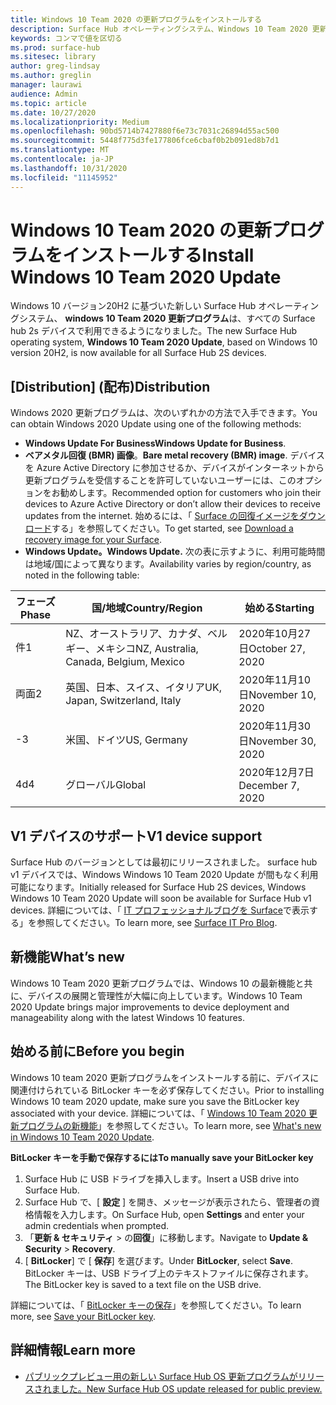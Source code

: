 ```yaml
---
title: Windows 10 Team 2020 の更新プログラムをインストールする
description: Surface Hub オペレーティングシステム、Windows 10 Team 2020 更新プログラムの最新の更新プログラムを入手します。
keywords: コンマで値を区切る
ms.prod: surface-hub
ms.sitesec: library
author: greg-lindsay
ms.author: greglin
manager: laurawi
audience: Admin
ms.topic: article
ms.date: 10/27/2020
ms.localizationpriority: Medium
ms.openlocfilehash: 90bd5714b7427880f6e73c7031c26894d55ac500
ms.sourcegitcommit: 5448f775d3fe177806fce6cbaf0b2b091ed8b7d1
ms.translationtype: MT
ms.contentlocale: ja-JP
ms.lasthandoff: 10/31/2020
ms.locfileid: "11145952"
---
```

# <span data-ttu-id="97daa-104">Windows 10 Team 2020 の更新プログラムをインストールする</span><span class="sxs-lookup"><span data-stu-id="97daa-104">Install Windows 10 Team 2020 Update</span></span> 

<span data-ttu-id="97daa-105">Windows 10 バージョン20H2 に基づいた新しい Surface Hub オペレーティングシステム、 **windows 10 Team 2020 更新プログラム**は、すべての Surface hub 2s デバイスで利用できるようになりました。</span><span class="sxs-lookup"><span data-stu-id="97daa-105">The new Surface Hub operating system, **Windows 10 Team 2020 Update**, based on Windows 10 version 20H2, is now available for all Surface Hub 2S devices.</span></span>  

## <span data-ttu-id="97daa-106">[Distribution] (配布)</span><span class="sxs-lookup"><span data-stu-id="97daa-106">Distribution</span></span>

<span data-ttu-id="97daa-107">Windows 2020 更新プログラムは、次のいずれかの方法で入手できます。</span><span class="sxs-lookup"><span data-stu-id="97daa-107">You can obtain Windows 2020 Update using one of the following methods:</span></span>

- <span data-ttu-id="97daa-108">**Windows Update For Business**</span><span class="sxs-lookup"><span data-stu-id="97daa-108">**Windows Update for Business**.</span></span>
- <span data-ttu-id="97daa-109">**ベアメタル回復 (BMR) 画像**。</span><span class="sxs-lookup"><span data-stu-id="97daa-109">**Bare metal recovery (BMR) image**.</span></span> <span data-ttu-id="97daa-110">デバイスを Azure Active Directory に参加させるか、デバイスがインターネットから更新プログラムを受信することを許可していないユーザーには、このオプションをお勧めします。</span><span class="sxs-lookup"><span data-stu-id="97daa-110">Recommended option for customers who join their devices to Azure Active Directory or don’t allow their devices to receive updates from the internet.</span></span> <span data-ttu-id="97daa-111">始めるには、「 [Surface の回復イメージをダウンロード](https://support.microsoft.com/surfacerecoveryimage)する」を参照してください。</span><span class="sxs-lookup"><span data-stu-id="97daa-111">To get started, see [Download a recovery image for your Surface](https://support.microsoft.com/surfacerecoveryimage).</span></span>
- **<span data-ttu-id="97daa-112">Windows Update。</span><span class="sxs-lookup"><span data-stu-id="97daa-112">Windows Update.</span></span>** <span data-ttu-id="97daa-113">次の表に示すように、利用可能時間は地域/国によって異なります。</span><span class="sxs-lookup"><span data-stu-id="97daa-113">Availability varies by region/country, as noted in the following table:</span></span>

| <span data-ttu-id="97daa-114">フェーズ</span><span class="sxs-lookup"><span data-stu-id="97daa-114">Phase</span></span> | <span data-ttu-id="97daa-115">国/地域</span><span class="sxs-lookup"><span data-stu-id="97daa-115">Country/Region</span></span>                         | <span data-ttu-id="97daa-116">始める</span><span class="sxs-lookup"><span data-stu-id="97daa-116">Starting</span></span>          |
| ----- | -------------------------------------- | ----------------- |
| <span data-ttu-id="97daa-117">件</span><span class="sxs-lookup"><span data-stu-id="97daa-117">1</span></span>     | <span data-ttu-id="97daa-118">NZ、オーストラリア、カナダ、ベルギー、メキシコ</span><span class="sxs-lookup"><span data-stu-id="97daa-118">NZ, Australia, Canada, Belgium, Mexico</span></span> | <span data-ttu-id="97daa-119">2020年10月27日</span><span class="sxs-lookup"><span data-stu-id="97daa-119">October 27, 2020</span></span>  |
| <span data-ttu-id="97daa-120">両面</span><span class="sxs-lookup"><span data-stu-id="97daa-120">2</span></span>     | <span data-ttu-id="97daa-121">英国、日本、スイス、イタリア</span><span class="sxs-lookup"><span data-stu-id="97daa-121">UK, Japan, Switzerland, Italy</span></span>          | <span data-ttu-id="97daa-122">2020年11月10日</span><span class="sxs-lookup"><span data-stu-id="97daa-122">November 10, 2020</span></span> |
| <span data-ttu-id="97daa-123">-</span><span class="sxs-lookup"><span data-stu-id="97daa-123">3</span></span>     | <span data-ttu-id="97daa-124">米国、ドイツ</span><span class="sxs-lookup"><span data-stu-id="97daa-124">US, Germany</span></span>                            | <span data-ttu-id="97daa-125">2020年11月30日</span><span class="sxs-lookup"><span data-stu-id="97daa-125">November 30, 2020</span></span> |
| <span data-ttu-id="97daa-126">4d</span><span class="sxs-lookup"><span data-stu-id="97daa-126">4</span></span>     | <span data-ttu-id="97daa-127">グローバル</span><span class="sxs-lookup"><span data-stu-id="97daa-127">Global</span></span>                                 | <span data-ttu-id="97daa-128">2020年12月7日</span><span class="sxs-lookup"><span data-stu-id="97daa-128">December 7, 2020</span></span>  |


## <span data-ttu-id="97daa-129">V1 デバイスのサポート</span><span class="sxs-lookup"><span data-stu-id="97daa-129">V1 device support</span></span> 

<span data-ttu-id="97daa-130">Surface Hub のバージョンとしては最初にリリースされました。 surface hub v1 デバイスでは、Windows Windows 10 Team 2020 Update が間もなく利用可能になります。</span><span class="sxs-lookup"><span data-stu-id="97daa-130">Initially released for Surface Hub 2S devices, Windows Windows 10 Team 2020 Update will soon be available for Surface Hub v1 devices.</span></span> <span data-ttu-id="97daa-131">詳細については、「 [IT プロフェッショナルブログを Surface](https://techcommunity.microsoft.com/t5/surface-it-pro-blog/surface-hub-windows-10-team-2020-update-available-october-27/ba-p/1810739)で表示する」を参照してください。</span><span class="sxs-lookup"><span data-stu-id="97daa-131">To learn more, see [Surface IT Pro Blog](https://techcommunity.microsoft.com/t5/surface-it-pro-blog/surface-hub-windows-10-team-2020-update-available-october-27/ba-p/1810739).</span></span>
 
## <span data-ttu-id="97daa-132">新機能</span><span class="sxs-lookup"><span data-stu-id="97daa-132">What’s new</span></span>

<span data-ttu-id="97daa-133">Windows 10 Team 2020 更新プログラムでは、Windows 10 の最新機能と共に、デバイスの展開と管理性が大幅に向上しています。</span><span class="sxs-lookup"><span data-stu-id="97daa-133">Windows 10 Team 2020 Update brings major improvements to device deployment and manageability along with the latest Windows 10 features.</span></span> 
 
## <span data-ttu-id="97daa-134">始める前に</span><span class="sxs-lookup"><span data-stu-id="97daa-134">Before you begin</span></span>

<span data-ttu-id="97daa-135">Windows 10 team 2020 更新プログラムをインストールする前に、デバイスに関連付けられている BitLocker キーを必ず保存してください。</span><span class="sxs-lookup"><span data-stu-id="97daa-135">Prior to installing Windows 10 team 2020 update, make sure you save the BitLocker key associated with your device.</span></span> <span data-ttu-id="97daa-136">詳細については、「 [Windows 10 Team 2020 更新プログラムの新機能](surface-hub-2020-update-whats-new.md)」を参照してください。</span><span class="sxs-lookup"><span data-stu-id="97daa-136">To learn more, see [What's new in Windows 10 Team 2020 Update](surface-hub-2020-update-whats-new.md).</span></span>

**<span data-ttu-id="97daa-137">BitLocker キーを手動で保存するには</span><span class="sxs-lookup"><span data-stu-id="97daa-137">To manually save your BitLocker key</span></span>**

1. <span data-ttu-id="97daa-138">Surface Hub に USB ドライブを挿入します。</span><span class="sxs-lookup"><span data-stu-id="97daa-138">Insert a USB drive into Surface Hub.</span></span>
2. <span data-ttu-id="97daa-139">Surface Hub で、[ **設定** ] を開き、メッセージが表示されたら、管理者の資格情報を入力します。</span><span class="sxs-lookup"><span data-stu-id="97daa-139">On Surface Hub, open **Settings** and enter your admin credentials when prompted.</span></span>
3. <span data-ttu-id="97daa-140">「**更新 & セキュリティ**  >  の**回復**」に移動します。</span><span class="sxs-lookup"><span data-stu-id="97daa-140">Navigate to **Update & Security** > **Recovery**.</span></span>
4. <span data-ttu-id="97daa-141">[ **BitLocker**] で [ **保存**] を選びます。</span><span class="sxs-lookup"><span data-stu-id="97daa-141">Under **BitLocker**, select **Save**.</span></span> <span data-ttu-id="97daa-142">BitLocker キーは、USB ドライブ上のテキストファイルに保存されます。</span><span class="sxs-lookup"><span data-stu-id="97daa-142">The BitLocker key is saved to a text file on the USB drive.</span></span>

<span data-ttu-id="97daa-143">詳細については、「 [BitLocker キーの保存](save-bitlocker-key-surface-hub.md)」を参照してください。</span><span class="sxs-lookup"><span data-stu-id="97daa-143">To learn more, see [Save your BitLocker key](save-bitlocker-key-surface-hub.md).</span></span>


## <span data-ttu-id="97daa-144">詳細情報</span><span class="sxs-lookup"><span data-stu-id="97daa-144">Learn more</span></span>


- [<span data-ttu-id="97daa-145">パブリックプレビュー用の新しい Surface Hub OS 更新プログラムがリリースされました。</span><span class="sxs-lookup"><span data-stu-id="97daa-145">New Surface Hub OS update released for public preview.</span></span>](https://techcommunity.microsoft.com/t5/surface-it-pro-blog/new-surface-hub-os-update-released-for-public-preview/ba-p/1534823)

